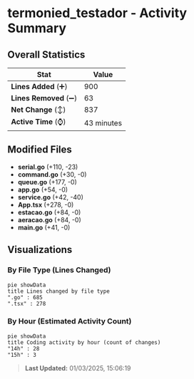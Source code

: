 # termonied_testador - Activity Summary 

## Overall Statistics

| Stat                   | Value                                                             |
| ---------------------- | ----------------------------------------------------------------- |
| **Lines Added** (➕)   | 900                                          |
| **Lines Removed** (➖) | 63                                        |
| **Net Change** (↕)    | 837                |
| **Active Time** (⌚)   | 43 minutes |


## Modified Files
- **serial.go** (+110, -23)
- **command.go** (+30, -0)
- **queue.go** (+177, -0)
- **app.go** (+54, -0)
- **service.go** (+42, -40)
- **App.tsx** (+278, -0)
- **estacao.go** (+84, -0)
- **aeracao.go** (+84, -0)
- **main.go** (+41, -0)

## Visualizations

### By File Type (Lines Changed)

```mermaid
pie showData
title Lines changed by file type
".go" : 685
".tsx" : 278
```

### By Hour (Estimated Activity Count)

```mermaid
pie showData
title Coding activity by hour (count of changes)
"14h" : 28
"15h" : 3
```


> **Last Updated:** 01/03/2025, 15:06:19